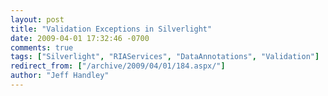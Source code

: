 ```yaml
---
layout: post
title: "Validation Exceptions in Silverlight"
date: 2009-04-01 17:32:46 -0700
comments: true
tags: ["Silverlight", "RIAServices", "DataAnnotations", "Validation"]
redirect_from: ["/archive/2009/04/01/184.aspx/"]
author: "Jeff Handley"
---
```


